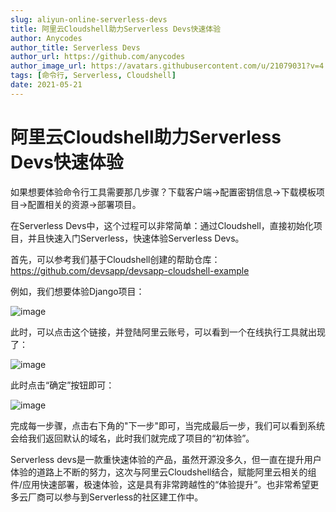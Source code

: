 ```yaml
---
slug: aliyun-online-serverless-devs
title: 阿里云Cloudshell助力Serverless Devs快速体验
author: Anycodes
author_title: Serverless Devs
author_url: https://github.com/anycodes
author_image_url: https://avatars.githubusercontent.com/u/21079031?v=4
tags: [命令行, Serverless, Cloudshell]
date: 2021-05-21
---
```


# 阿里云Cloudshell助力Serverless Devs快速体验

如果想要体验命令行工具需要那几步骤？下载客户端->配置密钥信息->下载模板项目->配置相关的资源->部署项目。

在Serverless Devs中，这个过程可以非常简单：通过Cloudshell，直接初始化项目，并且快速入门Serverless，快速体验Serverless Devs。

首先，可以参考我们基于Cloudshell创建的帮助仓库：https://github.com/devsapp/devsapp-cloudshell-example

例如，我们想要体验Django项目：

![image](https://user-images.githubusercontent.com/21079031/119233577-5efdaa80-bb5c-11eb-8eaf-327c149e32d8.png)

此时，可以点击这个链接，并登陆阿里云账号，可以看到一个在线执行工具就出现了：

![image](https://user-images.githubusercontent.com/21079031/119233602-78065b80-bb5c-11eb-9ad0-d16ca9052369.png)

此时点击“确定”按钮即可：

![image](https://user-images.githubusercontent.com/21079031/119233615-8785a480-bb5c-11eb-8446-24bb8dbb4d58.png)

完成每一步骤，点击右下角的"下一步"即可，当完成最后一步，我们可以看到系统会给我们返回默认的域名，此时我们就完成了项目的“初体验”。


Serverless devs是一款重快速体验的产品，虽然开源没多久，但一直在提升用户体验的道路上不断的努力，这次与阿里云Cloudshell结合，赋能阿里云相关的组件/应用快速部署，极速体验，这是具有非常跨越性的“体验提升”。也非常希望更多云厂商可以参与到Serverless的社区建工作中。

